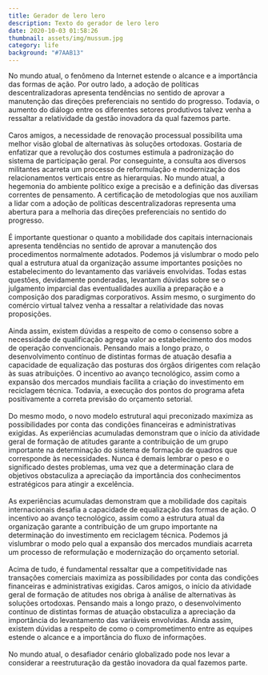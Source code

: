 ```yaml
---
title: Gerador de lero lero
description: Texto do gerador de lero lero
date: 2020-10-03 01:58:26
thumbnail: assets/img/mussum.jpg
category: life
background: "#7AAB13"
---
```

No mundo atual, o fenômeno da Internet estende o alcance e a importância das formas de ação. Por outro lado, a adoção de políticas descentralizadoras apresenta tendências no sentido de aprovar a manutenção das direções preferenciais no sentido do progresso. Todavia, o aumento do diálogo entre os diferentes setores produtivos talvez venha a ressaltar a relatividade da gestão inovadora da qual fazemos parte.\
\
Caros amigos, a necessidade de renovação processual possibilita uma melhor visão global de alternativas às soluções ortodoxas. Gostaria de enfatizar que a revolução dos costumes estimula a padronização do sistema de participação geral. Por conseguinte, a consulta aos diversos militantes acarreta um processo de reformulação e modernização dos relacionamentos verticais entre as hierarquias. No mundo atual, a hegemonia do ambiente político exige a precisão e a definição das diversas correntes de pensamento. A certificação de metodologias que nos auxiliam a lidar com a adoção de políticas descentralizadoras representa uma abertura para a melhoria das direções preferenciais no sentido do progresso.\
\
É importante questionar o quanto a mobilidade dos capitais internacionais apresenta tendências no sentido de aprovar a manutenção dos procedimentos normalmente adotados. Podemos já vislumbrar o modo pelo qual a estrutura atual da organização assume importantes posições no estabelecimento do levantamento das variáveis envolvidas. Todas estas questões, devidamente ponderadas, levantam dúvidas sobre se o julgamento imparcial das eventualidades auxilia a preparação e a composição dos paradigmas corporativos. Assim mesmo, o surgimento do comércio virtual talvez venha a ressaltar a relatividade das novas proposições.\
\
Ainda assim, existem dúvidas a respeito de como o consenso sobre a necessidade de qualificação agrega valor ao estabelecimento dos modos de operação convencionais. Pensando mais a longo prazo, o desenvolvimento contínuo de distintas formas de atuação desafia a capacidade de equalização das posturas dos órgãos dirigentes com relação às suas atribuições. O incentivo ao avanço tecnológico, assim como a expansão dos mercados mundiais facilita a criação do investimento em reciclagem técnica. Todavia, a execução dos pontos do programa afeta positivamente a correta previsão do orçamento setorial.\
\
Do mesmo modo, o novo modelo estrutural aqui preconizado maximiza as possibilidades por conta das condições financeiras e administrativas exigidas. As experiências acumuladas demonstram que o início da atividade geral de formação de atitudes garante a contribuição de um grupo importante na determinação do sistema de formação de quadros que corresponde às necessidades. Nunca é demais lembrar o peso e o significado destes problemas, uma vez que a determinação clara de objetivos obstaculiza a apreciação da importância dos conhecimentos estratégicos para atingir a excelência.\
\
As experiências acumuladas demonstram que a mobilidade dos capitais internacionais desafia a capacidade de equalização das formas de ação. O incentivo ao avanço tecnológico, assim como a estrutura atual da organização garante a contribuição de um grupo importante na determinação do investimento em reciclagem técnica. Podemos já vislumbrar o modo pelo qual a expansão dos mercados mundiais acarreta um processo de reformulação e modernização do orçamento setorial.\
\
Acima de tudo, é fundamental ressaltar que a competitividade nas transações comerciais maximiza as possibilidades por conta das condições financeiras e administrativas exigidas. Caros amigos, o início da atividade geral de formação de atitudes nos obriga à análise de alternativas às soluções ortodoxas. Pensando mais a longo prazo, o desenvolvimento contínuo de distintas formas de atuação obstaculiza a apreciação da importância do levantamento das variáveis envolvidas. Ainda assim, existem dúvidas a respeito de como o comprometimento entre as equipes estende o alcance e a importância do fluxo de informações.\
\
No mundo atual, o desafiador cenário globalizado pode nos levar a considerar a reestruturação da gestão inovadora da qual fazemos parte.